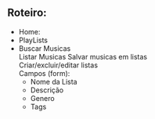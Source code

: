 ## Roteiro:
- Home: 
- PlayLists
- Buscar Musicas  
  Listar Musicas
  Salvar musicas em listas  
  Criar/excluir/editar listas  
  Campos (form): 
    - Nome da Lista
    -	Descrição
    - Genero
    - Tags